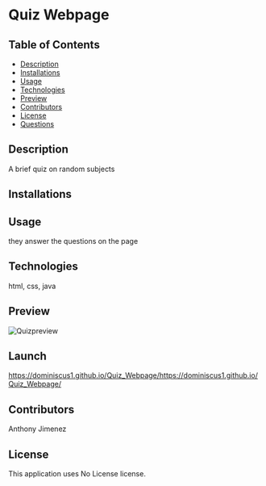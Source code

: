 # Quiz Webpage
  ## Table of Contents
  - [Description](#Description)
  - [Installations](#Installations)
  - [Usage](#Usage)
  - [Technologies](#Technologies)
  - [Preview](#Preview)
  - [Contributors](#Contributors)
  - [License](#License)
  - [Questions](#Questions)
  ## Description
  A brief quiz on random subjects
  
  ## Installations
  

  ## Usage
  they answer the questions on the page

  ## Technologies
   html, css, java

  ## Preview
  ![Quizpreview](https://user-images.githubusercontent.com/55556978/151111192-3fbbb554-5913-4f9b-a596-a09a6fdf6363.png)


  ## Launch
  https://dominiscus1.github.io/Quiz_Webpage/https://dominiscus1.github.io/Quiz_Webpage/
  
  ## Contributors
  Anthony Jimenez

  ## License
  This application uses No License license. 
  </br>
